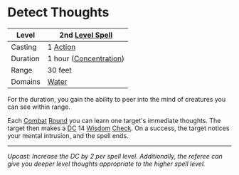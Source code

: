 # Detect Thoughts

| Level    | 2nd [Level Spell](../../../Spell%20Level.md)                                           |
| -------- | --------------------------------------------------- |
| Casting  | 1 [Action](../../../../Game%20Procedures/Action.md) |
| Duration | 1 hour ([Concentration](../../../Concentration.md)) |
| Range    | 30 feet                                             |
| Domains  | [Water](../../../Spell%20Domains/Water.md)          |

For the duration, you gain the ability to peer into the mind of creatures you can see within range. 

Each [Combat](../../../../Game%20Procedures/Combat.md) [Round](../../../../Game%20Procedures/Round.md) you can learn one target's immediate thoughts. The target then makes a [DC](../../../../Game%20Procedures/DC.md) 14 [Wisdom](../../../../Player%20Characters/Chosen%20Statistics/Wisdom.md) [Check](../../../../Game%20Procedures/Check.md). On a success, the target notices your mental intrusion, and the spell ends.

---
*Upcast: Increase the DC by 2 per spell level. Additionally, the referee can give you deeper level thoughts appropriate to the higher spell level.*
